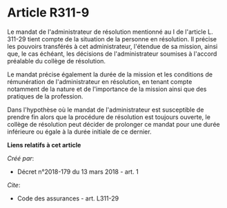 # Article R311-9

Le mandat de l'administrateur de résolution mentionné au I de l'article L. 311-29 tient compte de la situation de la personne
en résolution. Il précise les pouvoirs transférés à cet administrateur, l'étendue de sa mission, ainsi que, le cas échéant,
les décisions de l'administrateur soumises à l'accord préalable du collège de résolution. 

Le mandat précise également la durée de la mission et les conditions de rémunération de l'administrateur en résolution, en
tenant compte notamment de la nature et de l'importance de la mission ainsi que des pratiques de la profession. 

Dans l'hypothèse où le mandat de l'administrateur est susceptible de prendre fin alors que la procédure de résolution est
toujours ouverte, le collège de résolution peut décider de prolonger ce mandat pour une durée inférieure ou égale à la durée
initiale de ce dernier.

**Liens relatifs à cet article**

_Créé par_:

  - Décret n°2018-179 du 13 mars 2018 - art. 1

_Cite_:

  - Code des assurances - art. L311-29
